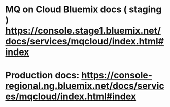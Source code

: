 # MQ on Cloud Bluemix docs ( staging ) https://console.stage1.bluemix.net/docs/services/mqcloud/index.html#index
# Production docs: https://console-regional.ng.bluemix.net/docs/services/mqcloud/index.html#index

